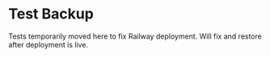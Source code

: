 # Test Backup

Tests temporarily moved here to fix Railway deployment.
Will fix and restore after deployment is live.